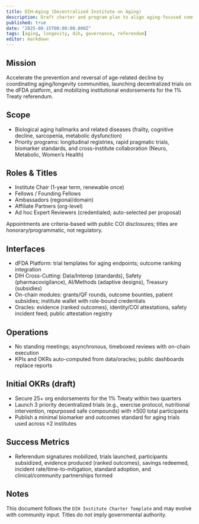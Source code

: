```yaml
---
title: DIH–Aging (Decentralized Institute on Aging)
description: Draft charter and program plan to align aging-focused communities and institutions behind the 1% Treaty referendum and the dFDA evidence engine.
published: true
date: "2025-08-15T00:00:00.000Z"
tags: [aging, longevity, dih, governance, referendum]
editor: markdown
---
```


## Mission

Accelerate the prevention and reversal of age-related decline by coordinating aging/longevity communities, launching decentralized trials on the dFDA platform, and mobilizing institutional endorsements for the 1% Treaty referendum.

## Scope

- Biological aging hallmarks and related diseases (frailty, cognitive decline, sarcopenia, metabolic dysfunction)
- Priority programs: longitudinal registries, rapid pragmatic trials, biomarker standards, and cross-institute collaboration (Neuro, Metabolic, Women’s Health)

## Roles & Titles

- Institute Chair (1-year term, renewable once)
- Fellows / Founding Fellows
- Ambassadors (regional/domain)
- Affiliate Partners (org-level)
- Ad hoc Expert Reviewers (credentialed; auto-selected per proposal)

Appointments are criteria-based with public COI disclosures; titles are honorary/programmatic, not regulatory.

## Interfaces

- dFDA Platform: trial templates for aging endpoints; outcome ranking integration
- DIH Cross-Cutting: Data/Interop (standards), Safety (pharmacovigilance), AI/Methods (adaptive designs), Treasury (subsidies)
- On-chain modules: grants/QF rounds, outcome bounties, patient subsidies; institute wallet with role-bound credentials
- Oracles: evidence (ranked outcomes), identity/COI attestations, safety incident feed; public attestation registry

## Operations

- No standing meetings; asynchronous, timeboxed reviews with on-chain execution
- KPIs and OKRs auto-computed from data/oracles; public dashboards replace reports

## Initial OKRs (draft)

- Secure 25+ org endorsements for the 1% Treaty within two quarters
- Launch 3 priority decentralized trials (e.g., exercise protocol, nutritional intervention, repurposed safe compounds) with ≥500 total participants
- Publish a minimal biomarker and outcomes standard for aging trials used across ≥2 institutes

## Success Metrics

- Referendum signatures mobilized, trials launched, participants subsidized, evidence produced (ranked outcomes), savings redeemed, incident rate/time-to-mitigation, standard adoption, and clinical/community partnerships formed

## Notes

This document follows the `DIH Institute Charter Template` and may evolve with community input. Titles do not imply governmental authority.

